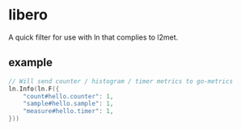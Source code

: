 # libero

A quick filter for use with ln that complies to l2met.

## example

```go
// Will send counter / histogram / timer metrics to go-metrics
ln.Info(ln.F({
	"count#hello.counter": 1,
	"sample#hello.sample": 1,
	"measure#hello.timer": 1,
}))
```
